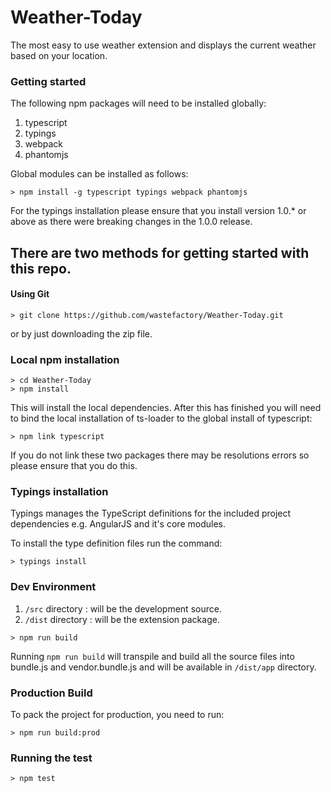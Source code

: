 # Weather-Today
The most easy to use weather extension and displays the current weather based on your location.

### Getting started

The following npm packages will need to be installed globally:

1. typescript
2. typings
3. webpack
4. phantomjs

Global modules can be installed as follows:

```
> npm install -g typescript typings webpack phantomjs
```

For the typings installation please ensure that you install version 1.0.* or above as there were breaking changes in the 1.0.0 release.

## There are two methods for getting started with this repo.

#### Using Git

```
> git clone https://github.com/wastefactory/Weather-Today.git
```

or by just downloading the zip file.

### Local npm installation

```
> cd Weather-Today
> npm install
```

This will install the local dependencies.
After this has finished you will need to bind the local installation of ts-loader to the global install of typescript:

```
> npm link typescript
```

If you do not link these two packages there may be resolutions errors so please ensure that you do this.

### Typings installation
Typings manages the TypeScript definitions for the included project dependencies e.g. AngularJS and it's core modules.

To install the type definition files run the command:

```
> typings install
```

### Dev Environment 
1. `/src` directory : will be the development source.
2. `/dist` directory : will be the extension package.

```
> npm run build
```

Running `npm run build` will transpile and build all the source files into bundle.js and vendor.bundle.js and will be available in `/dist/app` directory.

### Production Build
To pack the project for production, you need to run:

```
> npm run build:prod
```

### Running the test

```
> npm test
```
